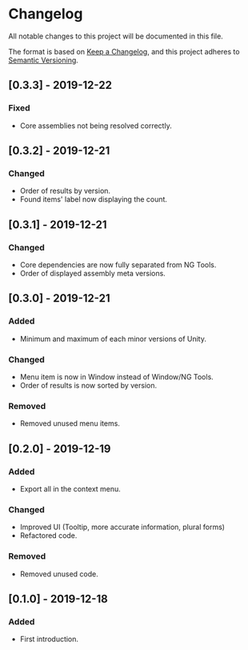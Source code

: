 # Changelog
All notable changes to this project will be documented in this file.

The format is based on [Keep a Changelog](https://keepachangelog.com/en/1.0.0/),
and this project adheres to [Semantic Versioning](https://semver.org/spec/v2.0.0.html).

## [0.3.3] - 2019-12-22
### Fixed
- Core assemblies not being resolved correctly.

## [0.3.2] - 2019-12-21
### Changed
- Order of results by version.
- Found items' label now displaying the count.

## [0.3.1] - 2019-12-21
### Changed
- Core dependencies are now fully separated from NG Tools.
- Order of displayed assembly meta versions.

## [0.3.0] - 2019-12-21
### Added
- Minimum and maximum of each minor versions of Unity.

### Changed
- Menu item is now in Window instead of Window/NG Tools.
- Order of results is now sorted by version.

### Removed
- Removed unused menu items.

## [0.2.0] - 2019-12-19
### Added
- Export all in the context menu.

### Changed
- Improved UI (Tooltip, more accurate information, plural forms)
- Refactored code.

### Removed
- Removed unused code.

## [0.1.0] - 2019-12-18
### Added
- First introduction.
